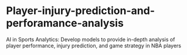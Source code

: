 # Player-injury-prediction-and-perforamance-analysis
AI in Sports Analytics: Develop models to provide in-depth analysis of player performance, injury prediction, and game strategy in NBA players
